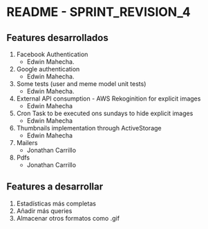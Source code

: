 # README - SPRINT_REVISION_4

## Features desarrollados
1. Facebook Authentication
    * Edwin Mahecha.
2. Google authentication
    * Edwin Mahecha.
3. Some tests (user and meme model unit tests)
    * Edwin Mahecha.
4. External API consumption - AWS Rekoginition for explicit images
    * Edwin Mahecha
5. Cron Task to be executed ons sundays to hide explicit images
   * Edwin Mahecha 
6. Thumbnails implementation through ActiveStorage
   * Edwin Mahecha
7. Mailers
   * Jonathan Carrillo
8. Pdfs
   * Jonathan Carrillo

## Features a desarrollar
1. Estadísticas más completas
2. Añadir más queries
3. Almacenar otros formatos como .gif